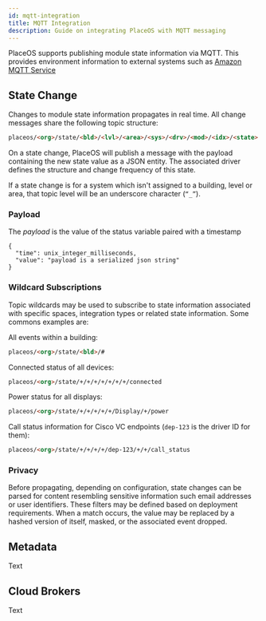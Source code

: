 ```yaml
---
id: mqtt-integration
title: MQTT Integration
description: Guide on integrating PlaceOS with MQTT messaging
---
```

<!-- # MQTT -->

<!-- images in old file, need rehosting https://docs.google.com/document/d/1gBZD296sF0cZXYyRKrRjn-wi5c408Yg1189S-DV9JgE/edit# -->

PlaceOS supports publishing module state information via MQTT. 
This provides environment information to external systems such as [Amazon MQTT Service](https://docs.aws.amazon.com/iot/latest/developerguide/view-mqtt-messages.html)

<!-- These headings are as-provided, but seem to be kind of nonsense. Have a paragraph here to kind of overview the topics to follow. "Message Types" header removed for now. -->

## State Change
Changes to module state information propagates in real time. 
All change messages share the following topic structure:

``` html
placeos/<org>/state/<bld>/<lvl>/<area>/<sys>/<drv>/<mod>/<idx>/<state>
```
<!-- some kind of key expandign the above. Original had an image. html isn't *right* but the colouratin is nice-->

<!--What part of PlaceOS? messaging service?-->
On a state change, PlaceOS  will publish a message with the payload containing the new state value as a JSON entity. 
The associated driver defines the structure and change frequency of this state.

If a state change is for a system which isn't assigned to a building, level or area, that topic level will be an underscore character 
 (```“_”```).

### Payload
The *payload* is the value of the status variable paired with a timestamp
```
{
  "time": unix_integer_milliseconds,
  "value": "payload is a serialized json string"
}
```

### Wildcard Subscriptions
Topic wildcards may be used to subscribe to state information associated with specific spaces, integration types or related state information. 
Some commons examples are:

All events within a building: 
```html
placeos/<org>/state/<bld>/# 
```

Connected status of all devices:
```html
placeos/<org>/state/+/+/+/+/+/+/+/connected 
```
Power status for all displays:
```html
placeos/<org>/state/+/+/+/+/+/Display/+/power
```
Call status information for Cisco VC endpoints (```dep-123``` is the driver ID for them):
```html
placeos/<org>/state/+/+/+/+/dep-123/+/+/call_status
```

### Privacy
Before propagating, depending on configuration, state changes can be parsed for content resembling sensitive information such email addresses or user identifiers.
These filters may be defined based on deployment requirements.
When a match occurs, the value may be replaced by a hashed version of itself, masked, or the associated event dropped.

## Metadata
Text

## Cloud Brokers
Text